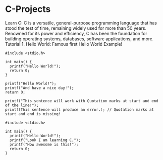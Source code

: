 # C-Projects

Learn C:
C is a versatile, general-purpose programming language that has stood the test of time, remaining widely used for more than 50 years.
Renowned for its power and efficiency, C has been the foundation for building operating systems, databases, software applications, and more.
Tutorial 1. Hello World: Famous first Hello World Example!

```
#include <stdio.h>

int main() {
  printf("Hello World!");
  return 0;
}
```

```
printf("Hello World!");
printf("And have a nice day!");
return 0;
```

```
printf("This sentence will work with Quotation marks at start and end of the line!");
printf(This sentence will produce an error.); // Quotation marks at start and end is missing!
```

```
#include <stdio.h>

int main() {
  printf("Hello World!");
  printf("Look I am learning C.");
  printf("How awesome is this!");
  return 0;
}
```
